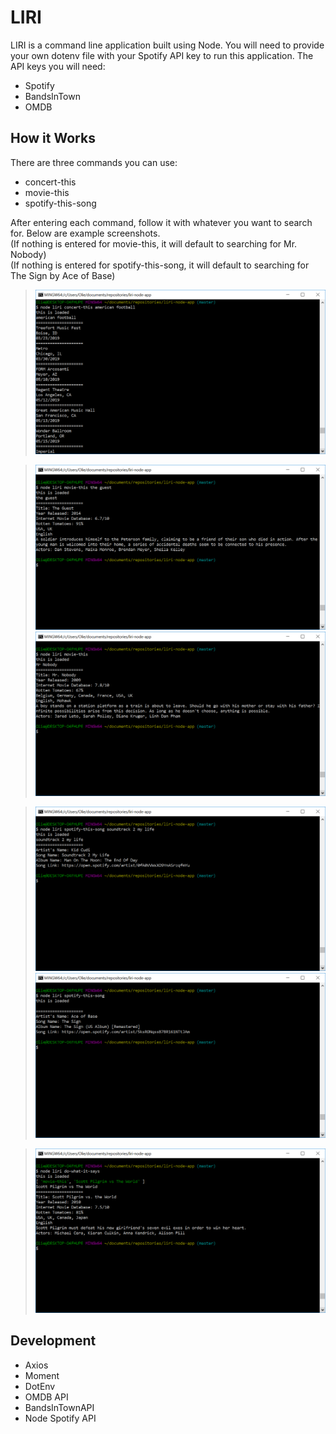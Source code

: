 # LIRI
LIRI is a command line application built using Node. 
You will need to provide your own dotenv file with your Spotify API key to run this application.
The API keys you will need:
* Spotify
* BandsInTown
* OMDB

## How it Works
There are three commands you can use:
- concert-this
- movie-this
- spotify-this-song

After entering each command, follow it with whatever you want to search for. Below are example screenshots. <br>
(If nothing is entered for movie-this, it will default to searching for Mr. Nobody) <br>
(If nothing is entered for spotify-this-song, it will default to searching for The Sign by Ace of Base)

> ![concert-this](screenshots/concert-this.PNG)

> ![movie-this](screenshots/movie-this.PNG)
> ![movie-this_default](screenshots/movie-this_default.PNG)

> ![spotify-this-song](screenshots/spotify-this-song.PNG)
> ![spotify-this-song_default](screenshots/spotify-this-song_default.PNG)

> ![do-what-it-says](screenshots/do-what-it-says.PNG)

## Development
- Axios
- Moment
- DotEnv
- OMDB API
- BandsInTownAPI
- Node Spotify API
